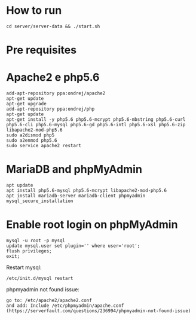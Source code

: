 # How to run
```
cd server/server-data && ./start.sh
```

# Pre requisites

# Apache2 e php5.6
```
add-apt-repository ppa:ondrej/apache2
apt-get update
apt-get upgrade
add-apt-repository ppa:ondrej/php
apt-get update
apt-get install -y php5.6 php5.6-mcrypt php5.6-mbstring php5.6-curl php5.6-cli php5.6-mysql php5.6-gd php5.6-intl php5.6-xsl php5.6-zip libapache2-mod-php5.6
sudo a2dismod php5
sudo a2enmod php5.6
sudo service apache2 restart
```

# MariaDB and phpMyAdmin
```
apt update
apt install php5.6-mysql php5.6-mcrypt libapache2-mod-php5.6
apt install mariadb-server mariadb-client phpmyadmin
mysql_secure_installation
```

# Enable root login on phpMyAdmin
```
mysql -u root -p mysql
update mysql.user set plugin='' where user='root';
flush privileges;
exit;
```
Restart mysql:
```
/etc/init.d/mysql restart
```
phpmyadmin not found issue:
```
go to: /etc/apache2/apache2.conf
and add: Include /etc/phpmyadmin/apache.conf 
(https://serverfault.com/questions/236994/phpmyadmin-not-found-issue)
```

